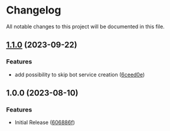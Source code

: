# Changelog

All notable changes to this project will be documented in this file.

## [1.1.0](https://github.com/Redevaerk/terraform-azurerm-bot-service/compare/v1.0.0...v1.1.0) (2023-09-22)


### Features

* add possibility to skip bot service creation ([6ceed0e](https://github.com/Redevaerk/terraform-azurerm-bot-service/commit/6ceed0ed736ff3926fc32aa35e8619f51727dbc0))

## 1.0.0 (2023-08-10)


### Features

* Initial Release ([606886f](https://github.com/Redevaerk/terraform-azurerm-bot-service/commit/606886ff467583960b5987f8a85fb5a19bb8f8e5))
